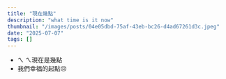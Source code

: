 ```yaml
---
title: "現在幾點"
description: "what time is it now"
thumbnail: "/images/posts/04e05dbd-75af-43eb-bc26-d4ad67261d3c.jpeg"
date: "2025-07-07"
tags: []
---
```

- ㄟ ㄟ現在是幾點
- 我們幸福的起點😔
